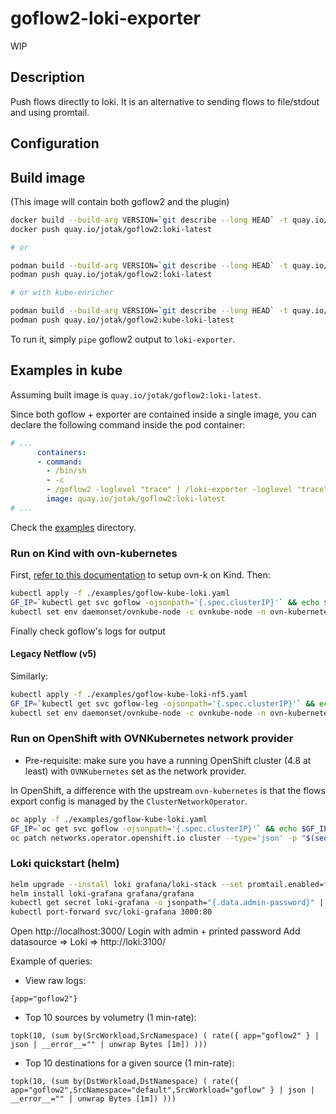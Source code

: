# goflow2-loki-exporter

WIP

## Description

Push flows directly to loki. It is an alternative to sending flows to file/stdout and using promtail.

## Configuration



## Build image

(This image will contain both goflow2 and the plugin)

```bash
docker build --build-arg VERSION=`git describe --long HEAD` -t quay.io/jotak/goflow2:loki-latest .
docker push quay.io/jotak/goflow2:loki-latest

# or

podman build --build-arg VERSION=`git describe --long HEAD` -t quay.io/jotak/goflow2:loki-latest .
podman push quay.io/jotak/goflow2:loki-latest

# or with kube-enricher

podman build --build-arg VERSION=`git describe --long HEAD` -t quay.io/jotak/goflow2:kube-loki-latest -f examples/with-kube-enricher.dockerfile .
podman push quay.io/jotak/goflow2:kube-loki-latest
```

To run it, simply `pipe` goflow2 output to `loki-exporter`.

## Examples in kube

Assuming built image is `quay.io/jotak/goflow2:loki-latest`.

Since both goflow + exporter are contained inside a single image, you can declare the following command inside the pod container:

```yaml
# ...
      containers:
      - command:
        - /bin/sh
        - -c
        - /goflow2 -loglevel "trace" | /loki-exporter -loglevel "trace"
        image: quay.io/jotak/goflow2:loki-latest
# ...
```

Check the [examples](./examples) directory.

### Run on Kind with ovn-kubernetes

First, [refer to this documentation](https://github.com/ovn-org/ovn-kubernetes/blob/master/docs/kind.md) to setup ovn-k on Kind.
Then:

```bash
kubectl apply -f ./examples/goflow-kube-loki.yaml
GF_IP=`kubectl get svc goflow -ojsonpath='{.spec.clusterIP}'` && echo $GF_IP
kubectl set env daemonset/ovnkube-node -c ovnkube-node -n ovn-kubernetes OVN_IPFIX_TARGETS="$GF_IP:2055"
```

Finally check goflow's logs for output

#### Legacy Netflow (v5)

Similarly:

```bash
kubectl apply -f ./examples/goflow-kube-loki-nf5.yaml
GF_IP=`kubectl get svc goflow-leg -ojsonpath='{.spec.clusterIP}'` && echo $GF_IP
kubectl set env daemonset/ovnkube-node -c ovnkube-node -n ovn-kubernetes OVN_NETFLOW_TARGETS="$GF_IP:2056"
```


### Run on OpenShift with OVNKubernetes network provider

- Pre-requisite: make sure you have a running OpenShift cluster (4.8 at least) with `OVNKubernetes` set as the network provider.

In OpenShift, a difference with the upstream `ovn-kubernetes` is that the flows export config is managed by the `ClusterNetworkOperator`.

```bash
oc apply -f ./examples/goflow-kube-loki.yaml
GF_IP=`oc get svc goflow -ojsonpath='{.spec.clusterIP}'` && echo $GF_IP
oc patch networks.operator.openshift.io cluster --type='json' -p "$(sed -e "s/GF_IP/$GF_IP/" examples/net-cluster-patch.json)"
```

### Loki quickstart (helm)

```bash
helm upgrade --install loki grafana/loki-stack --set promtail.enabled=false
helm install loki-grafana grafana/grafana
kubectl get secret loki-grafana -o jsonpath="{.data.admin-password}" | base64 --decode ; echo
kubectl port-forward svc/loki-grafana 3000:80
```

Open http://localhost:3000/
Login with admin + printed password
Add datasource => Loki =>
http://loki:3100/

Example of queries:

- View raw logs:

`{app="goflow2"}`

- Top 10 sources by volumetry (1 min-rate):

`topk(10, (sum by(SrcWorkload,SrcNamespace) ( rate({ app="goflow2" } | json | __error__="" | unwrap Bytes [1m]) )))`

- Top 10 destinations for a given source (1 min-rate):

`topk(10, (sum by(DstWorkload,DstNamespace) ( rate({ app="goflow2",SrcNamespace="default",SrcWorkload="goflow" } | json | __error__="" | unwrap Bytes [1m]) )))`
